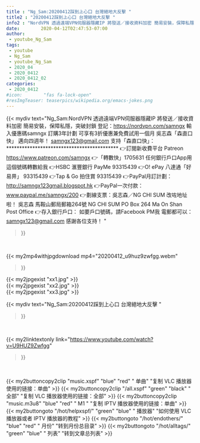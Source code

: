 ```yaml
---
title : "Ng_Sam:20200412踩到上心口 台灣絕地大反擊 "
title2 : "20200412踩到上心口 台灣絕地大反擊 "
info2 : "NordVPN 透過遠端VPN伺服器隱藏IP 將發送／接收資料加密 簡易安裝，保障私隱，突破封鎖 登記：https://nordvpn.com/samngx 輸入優惠碼samngx 訂購3年計劃 可享有3折優惠兼免費試用一個月  吳志森「森直口快」 邁向四週年！ samngx123@gmail.com   支持「森直口快」： ******************************************* 👉訂閱新收費平台 Patreon https://www.patreon.com/samngx  👉「轉數快」1705631 任何銀行戶口App用這個號碼轉數給我  👉HSBC 滙豐銀行 PayMe 93315439  👉O! ePay 八達通「好易畀」 93315439  👉Tap & Go 拍住賞 93315439  👉PayPal月訂計劃： http://samngx123gmail.blogspot.hk  👉PayPal一次付款： www.paypal.me/samngx/200  👉劃線支票：吳志森／NG CHI SUM 改咗地址啦！ 吳志森 馬鞍山郵局郵箱264號  NG CHI SUM PO Box 264 Ma On Shan Post Office  👉存入銀行戶口： 如要戶口號碼，請Facebook PM我 電郵都可以：samngx123@gmail.com  感謝各位支持！ "
date:        2020-04-12T02:47:53-07:00
author:
 - youtube_Ng_Sam
tags:
 - youtube
 - Ng_Sam
 - youtube_Ng_Sam
 - 2020_04
 - 2020_0412
 - 2020_0412_02
categories:
 - 2020_0412
#icon:        "fas fa-lock-open"
#resImgTeaser: teaserpics/wikipedia.org/emacs-jokes.png
---
```


{{< mydiv text="Ng_Sam:NordVPN 透過遠端VPN伺服器隱藏IP 將發送／接收資料加密 簡易安裝，保障私隱，突破封鎖 登記：https://nordvpn.com/samngx 輸入優惠碼samngx 訂購3年計劃 可享有3折優惠兼免費試用一個月  吳志森「森直口快」 邁向四週年！ samngx123@gmail.com   支持「森直口快」： ******************************************* 👉訂閱新收費平台 Patreon https://www.patreon.com/samngx  👉「轉數快」1705631 任何銀行戶口App用這個號碼轉數給我  👉HSBC 滙豐銀行 PayMe 93315439  👉O! ePay 八達通「好易畀」 93315439  👉Tap & Go 拍住賞 93315439  👉PayPal月訂計劃： http://samngx123gmail.blogspot.hk  👉PayPal一次付款： www.paypal.me/samngx/200  👉劃線支票：吳志森／NG CHI SUM 改咗地址啦！ 吳志森 馬鞍山郵局郵箱264號  NG CHI SUM PO Box 264 Ma On Shan Post Office  👉存入銀行戶口： 如要戶口號碼，請Facebook PM我 電郵都可以：samngx123@gmail.com  感謝各位支持！ "
>}}
<br>


{{< my2mp4withjpgdownload mp4="20200412_u9huz9zwfgg.webm"
>}}

{{< my2jpgexist "xx1.jpg" >}}<br>
{{< my2jpgexist "xx2.jpg" >}}<br>
{{< my2jpgexist "xx3.jpg" >}}<br>



{{< mydiv text="Ng_Sam:20200412踩到上心口 台灣絕地大反擊 "
>}}
<br>

{{< my2linktextonly link="https://www.youtube.com/watch?v=U9HUZ9Zwfgg"
>}}


<br>

{{< my2buttoncopy2clip "music.xspf"        "blue"   "red"    " 单曲"  "复制 VLC 播放器使用的链接：单曲" >}} {{< my2buttoncopy2clip "/all.xspf"         "green"  "black"  " 全部"  "复制 VLC 播放器使用的链接：全部" >}} {{< my2buttoncopy2clip "music.m3u8"        "blue"   "red"    " M1 "    "复制 IPTV 播放器使用的链接：单曲" >}} {{< my2buttongoto      "/hot/helpxspf/"    "green"  "blue"   " 播放器" "如何使用 VLC 播放器或者 IPTV 播放器的教程" >}} {{< my2buttongoto      "/hot/endothers/"   "blue"   "red"    " 月份"   "转到月份总目录" >}} {{< my2buttongoto      "/hot/alltags/"     "green"  "blue"   " 列表"   "转到文章总列表" >}} 
